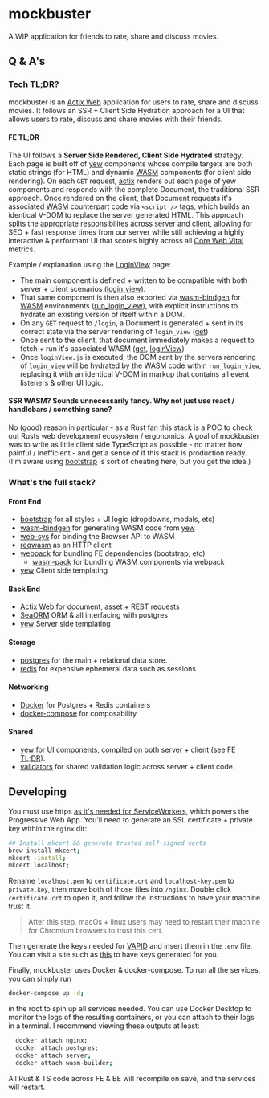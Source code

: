 # mockbuster

A WIP application for friends to rate, share and discuss movies.

## Q & A's

### Tech TL;DR?

mockbuster is an [Actix Web](https://actix.rs/) application for users to rate, share and discuss movies. It follows an SSR + Client Side Hydration approach for a UI that allows users to rate, discuss and share movies with their friends.

#### FE TL;DR

The UI follows a **Server Side Rendered, Client Side Hydrated** strategy. Each page is built off of [yew](https://yew.rs/) components whose compile targets are both static strings (for HTML) and dynamic [WASM](https://webassembly.org/) components (for client side rendering). On each `GET` request, [actix](https://actix.rs/) renders out each page of yew components and responds with the complete Document, the traditional SSR approach. Once rendered on the client, that Document requests it's associated [WASM](https://webassembly.org/) counterpart code via `<script />` tags, which builds an identical V-DOM to replace the server generated HTML. This approach splits the appropriate responsibilites across server and client, allowing for SEO + fast response times from our server while still achieving a highly interactive & performant UI that scores highly across all [Core Web Vital](https://developers.google.com/search/docs/appearance/core-web-vitals) metrics.

Example / explanation using the [LoginView](https://github.com/PatrickMcLennan/mockbuster/tree/main/views/login_view) page:

- The main component is defined + written to be compatible with both server + client scenarios ([login_view](https://github.com/PatrickMcLennan/mockbuster/blob/main/views/login_view/login_view.rs#L11-L155)).
- That same component is then also exported via [wasm-bindgen](https://rustwasm.github.io/docs/wasm-bindgen/) for [WASM](https://webassembly.org/) environments ([run_login_view](https://github.com/PatrickMcLennan/mockbuster/blob/main/views/login_view/login_view.rs#L157-L161)), with explicit instructions to hydrate an existing version of itself within a DOM.
- On any `GET` request to `/login`, a Document is generated + sent in its correct state via the server rendering of `login_view` ([get](https://github.com/PatrickMcLennan/mockbuster/blob/main/server/routes/login/get.rs))
- Once sent to the client, that document immediately makes a request to fetch + run it's associated WASM ([get](https://github.com/PatrickMcLennan/mockbuster/blob/main/server/routes/login/get.rs#L36), [loginView](https://github.com/PatrickMcLennan/mockbuster/blob/main/views/login_view/loginView.ts))
- Once `loginView.js` is executed, the DOM sent by the servers rendering of `login_view` will be hydrated by the WASM code within `run_login_view`, replacing it with an identical V-DOM in markup that contains all event listeners & other UI logic.

#### SSR WASM? Sounds unnecessarily fancy. Why not just use react / handlebars / something sane?

No (good) reason in particular - as a Rust fan this stack is a POC to check out Rusts web development ecosystem / ergonomics. A goal of mockbuster was to write as little client side TypeScript as possible - no matter how painful / inefficient - and get a sense of if this stack is production ready. (I'm aware using [bootstrap](https://getbootstrap.com/) is sort of cheating here, but you get the idea.)

### What's the full stack?

#### Front End

- [bootstrap](https://getbootstrap.com/) for all styles + UI logic (dropdowns, modals, etc)
- [wasm-bindgen](https://rustwasm.github.io/docs/wasm-bindgen/) for generating WASM code from [yew](https://yew.rs/)
- [web-sys](https://crates.io/crates/web-sys) for binding the Browser API to WASM
- [reqwasm](https://crates.io/crates/reqwasm) as an HTTP client
- [webpack](https://webpack.js.org/) for bundling FE dependencies (bootstrap, etc)
  - [wasm-pack](https://rustwasm.github.io/docs/wasm-pack/) for bundling WASM components via webpack
- [yew](https://yew.rs/) Client side templating

#### Back End

- [Actix Web](https://actix.rs/) for document, asset + REST requests
- [SeaORM](https://github.com/SeaQL/sea-orm) ORM & all interfacing with postgres
- [yew](https://yew.rs/) Server side templating

#### Storage

- [postgres](https://www.postgresql.org/) for the main + relational data store.
- [redis](https://redis.io/) for expensive ephemeral data such as sessions

#### Networking

- [Docker](https://docs.docker.com/) for Postgres + Redis containers
- [docker-compose](https://docs.docker.com/compose/) for composability

#### Shared

- [yew](https://yew.rs/) for UI components, compiled on both server + client (see [FE TL;DR](https://github.com/PatrickMcLennan/mockbuster#fe-tldr)).
- [validators](https://crates.io/crates/validators) for shared validation logic across server + client code.

## Developing

You must use https [as it's needed for ServiceWorkers](https://developer.mozilla.org/en-US/docs/Web/API/Service_Worker_API#:~:text=Service%20workers%20only%20run%20over%20HTTPS%2C%20for%20security%20reasons.%20Most%20significantly%2C%20HTTP%20connections%20are%20susceptible%20to%20malicious%20code%20injection%20by%20man%20in%20the%20middle%20attacks%2C%20and%20such%20attacks%20could%20be%20worse%20if%20allowed%20access%20to%20these%20powerful%20APIs), which powers the Progressive Web App. You'll need to generate an SSL certificate + private key within the `nginx` dir:

```bash
## Install mkcert && generate trusted self-signed certs
brew install mkcert;
mkcert -install;
mkcert localhost;
```

Rename `localhost.pem` to `certificate.crt` and `localhost-key.pem` to `private.key`, then move both of those files into `/nginx`. Double click `certificate.crt` to open it, and follow the instructions to have your machine trust it.

> After this step, macOs + linux users may need to restart their machine for Chromium browsers to trust this cert.

Then generate the keys needed for [VAPID](https://datatracker.ietf.org/doc/html/draft-thomson-webpush-vapid) and insert them in the `.env` file. You can visit a site such as [this](https://www.attheminute.com/ca/vapid-key-generator) to have keys generated for you.

Finally, mockbuster uses Docker & docker-compose. To run all the services, you can simply run

```bash
docker-compose up -d;
```

in the root to spin up all services needed. You can use Docker Desktop to monitor the logs of the resulting containers, or you can attach to their logs in a terminal. I recommend viewing these outputs at least:

```bash
  docker attach nginx;
  docker attach postgres;
  docker attach server;
  docker attach wasm-builder;
```

All Rust & TS code across FE & BE will recompile on save, and the services will restart.
